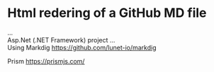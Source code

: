 ﻿# Html redering of a GitHub MD file
...  
Asp.Net (.NET Framework) project
...  
Using Markdig  https://github.com/lunet-io/markdig

Prism  https://prismjs.com/


